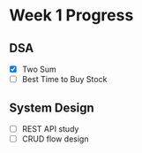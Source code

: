 # Week 1 Progress

## DSA
- [x] Two Sum
- [ ] Best Time to Buy Stock

## System Design
- [ ] REST API study
- [ ] CRUD flow design
